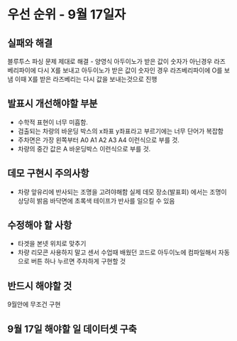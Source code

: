 # 우선 순위 - 9월 17일자 

## 실패와 해결

블루투스 파싱 문제 제대로 해결 - 양영식 
아두이노가 받은 값이 숫자가 아닌경우 라즈베리파이에 다시 X를 보내고
아두이노가 받은 값이 숫자인 경우 라즈베리파이에 O를 보냄 
이때 X를 받은 라즈베리는 다시 값을 보내는것으로 진행 

## 발표시 개선해야할 부분

* 수학적 표현이 너무 미흡함.
* 검출되는 차량의 바운딩 박스의 x좌표 y좌표라고 부르기에는 너무 단어가 복잡함
* 주차면은 가장 왼쪽부터 A0 A1 A2 A3 A4 이런식으로 부를 것.
* 차량의 중간 값은 A 바운딩박스 이런식으로 부를 것.


## 데모 구현시 주의사항 

* 차량 앞유리에 반사되는 조명을 고려야해함 실제 데모 장소(발표회) 에서는 조명이 상당히 밝음
바닥면에 초록색 테이프가 반사를 일으킬 수 있음 


## 수정해야 할 사항 

* 타겟을 본넷 위치로 맞추기
* 차량 리모콘 사용하지 말고 센서 수업때 배웠던 코드로 아두이노에 컴파일해서 자동으로 버튼 하나 누르면 주차하게 구현할 것 

## 반드시 해야할 것

9월안에 무조건 구현 

## 9월 17일 해야할 일 데이터셋 구축

